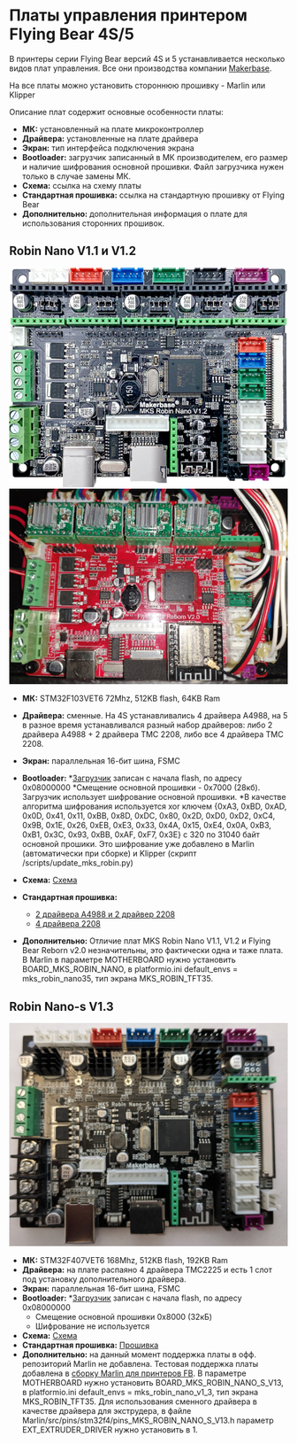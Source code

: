 # Платы управления принтером Flying Bear 4S/5

В принтеры серии Flying Bear версий 4S и 5 устанавливается несколько видов плат управления. Все они производства компании [Makerbase](https://github.com/makerbase-mks). 

На все платы можно установить стороннюю прошивку - Marlin или Klipper

Описание плат содержит основные особенности платы:

* **МК:** установленный на плате микроконтроллер
* **Драйвера:** установленные на плате драйвера
* **Экран:** тип интерфейса подключения экрана
* **Bootloader:** загрузчик записанный в МК производителем, его размер и наличие шифрования основной прошивки. Файл загрузчика нужен только в случае замены МК.
* **Схема:** ссылка на схему платы
* **Стандартная прошивка:** ссылка на стандартную прошивку от Flying Bear
* **Дополнительно:** дополнительная информация о плате для использования сторонних прошивок.

## Robin Nano V1.1 и V1.2

![Robin Nano v1](./robin_nano_v1/MKS_Robin_Nano.png)
![Flying Bear Reborn v2.0](./robin_nano_v1/fb_reborn_v20.png)

* **МК:** STM32F103VET6 72Mhz, 512KB flash, 64KB Ram
* **Драйвера:** сменные. На 4S устанавливались 4 драйвера A4988, на 5 в разное время устанавливался разный набор драйверов: либо 2 драйвера A4988 + 2 драйвера TMC 2208, либо все 4 драйвера TMC 2208.
* **Экран:** параллельная 16-бит шина, FSMC
* **Bootloader:**
  *[Загрузчик](./robin_nano_v1/rn_v1_bootloader.bin) записан с начала flash, по адресу 0x08000000
  *Смещение основной прошивки - 0x7000 (28кб). Загрузчик использует шифрование основной прошивки.
  *В качестве алгоритма шифрования используется xor ключем {0xA3, 0xBD, 0xAD, 0x0D, 0x41, 0x11, 0xBB, 0x8D, 0xDC, 0x80, 0x2D, 0xD0, 0xD2, 0xC4, 0x9B, 0x1E, 0x26, 0xEB, 0xE3, 0x33, 0x4A, 0x15, 0xE4, 0x0A, 0xB3, 0xB1, 0x3C, 0x93, 0xBB, 0xAF, 0xF7, 0x3E} с 320 по 31040 байт основной прошики. Это шифрование уже добавлено в Marlin (автоматически при сборке) и Klipper (скрипт /scripts/update_mks_robin.py)

* **Схема:** [Схема](./robin_nano_v1/MKS_Robin_Nano_V1.1_SCH.pdf)
* **Стандартная прошивка:**
  * [2 драйвера А4988 и 2 драйвер 2208](./robin_nano_v1/firmware_v1_(4988+2208).zip)
  * [4 драйвера 2208](./robin_nano_v1/firmware_v1_(4x2208).zip)
* **Дополнительно:**
Отличие плат MKS Robin Nano V1.1, V1.2 и Flying Bear Reborn v2.0 незначительны, это фактически одна и таже плата.
В Marlin в параметре MOTHERBOARD нужно установить BOARD_MKS_ROBIN_NANO, в platformio.ini default_envs = mks_robin_nano35, тип экрана MKS_ROBIN_TFT35.

## Robin Nano-s V1.3

![Robin Nano-s v1.3](./robin_nano_s_v13/mks_robin_nano_s_v13.jpg)

* **МК:** STM32F407VET6 168Mhz, 512KB flash, 192KB Ram
* **Драйвера:** на плате распаяно 4 драйвера TMC2225 и есть 1 слот под установку дополнительного драйвера.
* **Экран:** параллельная 16-бит шина, FSMC
* **Bootloader:**
  *[Загрузчик](./mks_board/robin_nano_s_v13/nano_s_bootloader.bin) записан с начала flash, по адресу 0x08000000
  * Смещение основной прошивки 0x8000 (32кБ)
  * Шифрование не используется
* **Схема:** [Схема](./robin_nano_s_v13/MKS_Robin_Nano_S_V1.3.pdf)
* **Стандартная прошивка:** [Прошивка](./robin_nano_s_v13/firmware_s_v1.3.zip)
* **Дополнительно:** на данный момент поддержка платы в офф. репозиторий Marlin не добавлена. Тестовая поддержка платы добавлена в [сборку Marlin для принтеров FB](https://github.com/Sergey1560/Marlin_FB4S). В параметре MOTHERBOARD нужно установить BOARD_MKS_ROBIN_NANO_S_V13, в platformio.ini default_envs = mks_robin_nano_v1_3, тип экрана MKS_ROBIN_TFT35. Для использования сменного драйвера в качестве драйвера для экструдера, в файле Marlin/src/pins/stm32f4/pins_MKS_ROBIN_NANO_S_V13.h параметр EXT_EXTRUDER_DRIVER нужно установить в 1.
